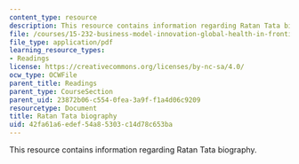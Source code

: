 ```yaml
---
content_type: resource
description: This resource contains information regarding Ratan Tata biography.
file: /courses/15-232-business-model-innovation-global-health-in-frontier-markets-fall-2013/42fa61a6edef54a85303c14d78c653ba_MIT_15_232F13_11_Bio_Rat_N_Tat.pdf
file_type: application/pdf
learning_resource_types:
- Readings
license: https://creativecommons.org/licenses/by-nc-sa/4.0/
ocw_type: OCWFile
parent_title: Readings
parent_type: CourseSection
parent_uid: 23872b06-c554-0fea-3a9f-f1a4d06c9209
resourcetype: Document
title: Ratan Tata biography
uid: 42fa61a6-edef-54a8-5303-c14d78c653ba
---
```

This resource contains information regarding Ratan Tata biography.